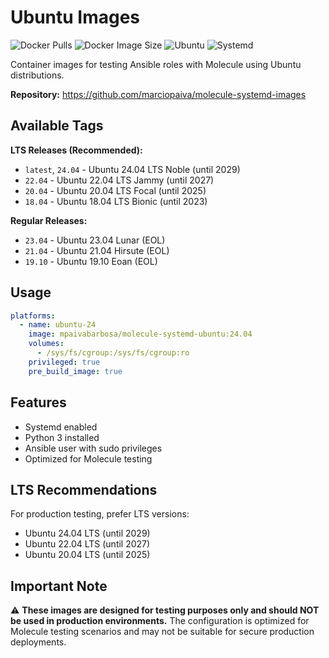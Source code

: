 # Ubuntu Images

![Docker Pulls](https://img.shields.io/docker/pulls/mpaivabarbosa/molecule-systemd-ubuntu?logo=docker&label=pulls)
![Docker Image Size](https://img.shields.io/docker/image-size/mpaivabarbosa/molecule-systemd-ubuntu/latest?logo=docker&label=size)
![Ubuntu](https://img.shields.io/badge/ubuntu-24.04%20LTS-orange?logo=ubuntu)
![Systemd](https://img.shields.io/badge/systemd-enabled-green?logo=systemd)

Container images for testing Ansible roles with Molecule using Ubuntu distributions.

**Repository:** https://github.com/marciopaiva/molecule-systemd-images

## Available Tags

**LTS Releases (Recommended):**
- `latest`, `24.04` - Ubuntu 24.04 LTS Noble (until 2029)
- `22.04` - Ubuntu 22.04 LTS Jammy (until 2027)
- `20.04` - Ubuntu 20.04 LTS Focal (until 2025)
- `18.04` - Ubuntu 18.04 LTS Bionic (until 2023)

**Regular Releases:**
- `23.04` - Ubuntu 23.04 Lunar (EOL)
- `21.04` - Ubuntu 21.04 Hirsute (EOL)
- `19.10` - Ubuntu 19.10 Eoan (EOL)

## Usage

```yaml
platforms:
  - name: ubuntu-24
    image: mpaivabarbosa/molecule-systemd-ubuntu:24.04
    volumes:
      - /sys/fs/cgroup:/sys/fs/cgroup:ro
    privileged: true
    pre_build_image: true
```

## Features

- Systemd enabled
- Python 3 installed
- Ansible user with sudo privileges
- Optimized for Molecule testing

## LTS Recommendations

For production testing, prefer LTS versions:
- Ubuntu 24.04 LTS (until 2029)
- Ubuntu 22.04 LTS (until 2027)
- Ubuntu 20.04 LTS (until 2025)

## Important Note

⚠️ **These images are designed for testing purposes only and should NOT be used in production environments.** The configuration is optimized for Molecule testing scenarios and may not be suitable for secure production deployments.
